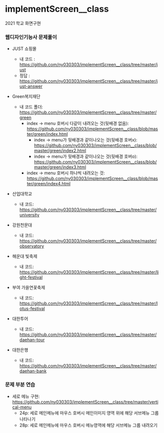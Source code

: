 # implementScreen__class
2021 학교 화면구현

### 웹디자인기능사 문제풀이
* JUST 쇼핑몰
  * 내 코드 : https://github.com/ny030303/implementScreen__class/tree/master/just
  * 정답 : https://github.com/ny030303/implementScreen__class/tree/master/just-answer

* Green복지재단
  * 내 코드 폴더: https://github.com/ny030303/implementScreen__class/tree/master/green
    * index -> menu 호버시 다같이 내려오는 것(뒷배경 없음): https://github.com/ny030303/implementScreen__class/blob/master/green/index.html
        * index -> menu가 뒷배경과 같이나오는 것(뒷배경 호버x): https://github.com/ny030303/implementScreen__class/blob/master/green/index2.html
        * index -> menu가 뒷배경과 같이나오는 것(뒷배경 호버o): https://github.com/ny030303/implementScreen__class/blob/master/green/index3.html
     * index -> menu 호버시 하나씩 내려오는 것: https://github.com/ny030303/implementScreen__class/blob/master/green/index4.html

* 산업대학교
    * 내 코드: https://github.com/ny030303/implementScreen__class/tree/master/university

* 강원천문대
    * 내 코드: https://github.com/ny030303/implementScreen__class/tree/master/observatory
* 해운대 빛축제
    * 내 코드: https://github.com/ny030303/implementScreen__class/tree/master/light-festival
* 부여 가을연꽃축제
     * 내 코드: https://github.com/ny030303/implementScreen__class/tree/master/lotus-festival
* 대한투어
     * 내 코드: https://github.com/ny030303/implementScreen__class/tree/master/daehan-tour
* 대한은행
     * 내 코드: https://github.com/ny030303/implementScreen__class/tree/master/daehan-bank

### 문제 부분 연습
* 세로 메뉴 구현: https://github.com/ny030303/implementScreen__class/tree/master/vertical-menu
    * 24p: 세로 메인메뉴에 마우스 호버시 메인이미지 영역 위에 해당 서브메뉴 그룹 나타나기
    * 28p: 세로 메인메뉴에 마우스 호버시 메뉴영역에 해당 서브메뉴 그룹 내려오기